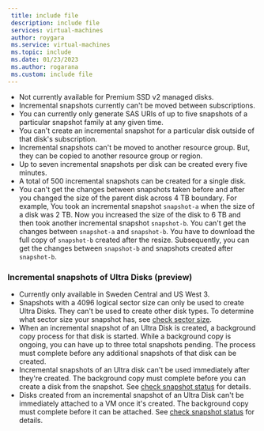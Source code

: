 ```yaml
---
 title: include file
 description: include file
 services: virtual-machines
 author: roygara
 ms.service: virtual-machines
 ms.topic: include
 ms.date: 01/23/2023
 ms.author: rogarana
 ms.custom: include file
---
```


- Not currently available for Premium SSD v2 managed disks.
- Incremental snapshots currently can't be moved between subscriptions.
- You can currently only generate SAS URIs of up to five snapshots of a particular snapshot family at any given time.
- You can't create an incremental snapshot for a particular disk outside of that disk's subscription.
- Incremental snapshots can't be moved to another resource group. But, they can be copied to another resource group or region.
- Up to seven incremental snapshots per disk can be created every five minutes.
- A total of 500 incremental snapshots can be created for a single disk.
- You can't get the changes between snapshots taken before and after you changed the size of the parent disk across 4 TB boundary. For example, You took an incremental snapshot `snapshot-a` when the size of a disk was 2 TB. Now you increased the size of the disk to 6 TB and then took another incremental snapshot `snapshot-b`. You can't get the changes between `snapshot-a` and `snapshot-b`. You have to download the full copy of `snapshot-b` created after the resize. Subsequently, you can get the changes between `snapshot-b` and snapshots created after `snapshot-b`.

### Incremental snapshots of Ultra Disks (preview)

- Currently only available in Sweden Central and US West 3.
- Snapshots with a 4096 logical sector size can only be used to create Ultra Disks. They can't be used to create other disk types. To determine what sector size your snapshot has, see [check sector size](#check-sector-size).
- When an incremental snapshot of an Ultra Disk is created, a background copy process for that disk is started. While a background copy is ongoing, you can have up to three total snapshots pending. The process must complete before any additional snapshots of that disk can be created.
- Incremental snapshots of an Ultra disk can't be used immediately after they're created. The background copy must complete before you can create a disk from the snapshot. See [check snapshot status](#check-snapshot-status) for details.
- Disks created from an incremental snapshot of an Ultra Disk can't be immediately attached to a VM once it's created. The background copy must complete before it can be attached. See [check snapshot status](#check-snapshot-status) for details.